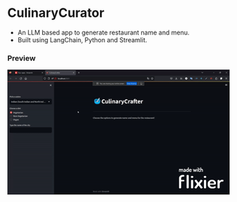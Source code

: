 ﻿# CulinaryCurator

 - An LLM based app to generate restaurant name and menu.
 - Built using LangChain, Python and Streamlit.

### Preview
![Preview](https://github.com/imveeru/langchain-tutorials/blob/main/culinary_crafter_preview.gif)
